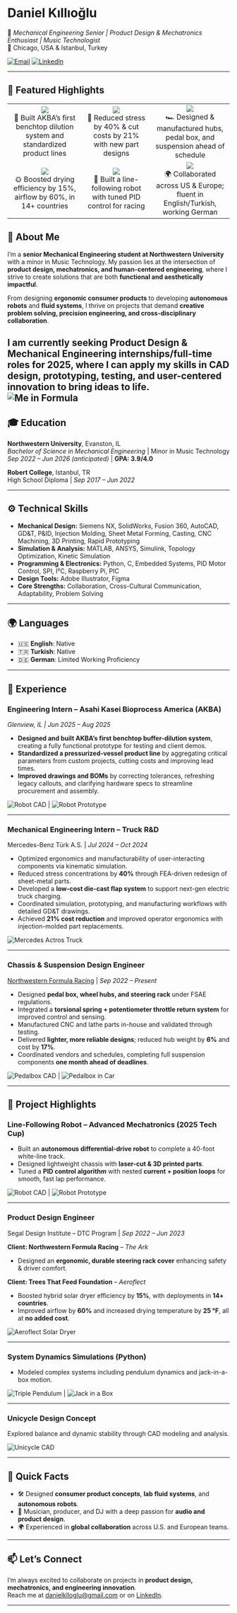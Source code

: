 # Daniel Kıllıoğlu  
🚀 *Mechanical Engineering Senior | Product Design & Mechatronics Enthusiast | Music Technologist*  
📍 Chicago, USA & Istanbul, Turkey  

[![Email](https://img.shields.io/badge/Email-danielklloglu%40gmail.com-red?style=flat-square&logo=gmail)](mailto:danielklloglu@gmail.com)
[![LinkedIn](https://img.shields.io/badge/LinkedIn-Profile-blue?style=flat-square&logo=linkedin)](https://www.linkedin.com/in/danielkillioglu/)

---

## 🌟 Featured Highlights  

<table>
  <tr>
    <td align="center" width="200">
      <img src="https://img.shields.io/badge/Asahi%20Kasei-Bioprocess-orange?style=for-the-badge&logo=beaker&logoColor=white" /><br>
      🧪 Built AKBA’s first benchtop dilution system and standardized product lines
    </td>
    <td align="center" width="200">
      <img src="https://img.shields.io/badge/Mercedes--Benz-Truck%20R%26D-black?style=for-the-badge&logo=mercedes&logoColor=white" /><br>
      🚛 Reduced stress by 40% & cut costs by 21% with new part designs
    </td>
    <td align="center" width="200">
      <img src="https://img.shields.io/badge/Formula%20SAE-Northwestern-purple?style=for-the-badge&logo=fastapi&logoColor=white" /><br>
      🏎️ Designed & manufactured hubs, pedal box, and suspension ahead of schedule
    </td>
  </tr>
  <tr>
    <td align="center" width="200">
      <img src="https://img.shields.io/badge/Trees%20That%20Feed-Solar%20Dryer-green?style=for-the-badge&logo=leaflet&logoColor=white" /><br>
      🌞 Boosted drying efficiency by 15%, airflow by 60%, in 14+ countries
    </td>
    <td align="center" width="200">
      <img src="https://img.shields.io/badge/Advanced%20Mechatronics-Tech%20Cup-blueviolet?style=for-the-badge&logo=robotframework&logoColor=white" /><br>
      🤖 Built a line-following robot with tuned PID control for racing
    </td>
    <td align="center" width="200">
      <img src="https://img.shields.io/badge/Global-Experience-teal?style=for-the-badge&logo=world&logoColor=white" /><br>
      🌍 Collaborated across US & Europe; fluent in English/Turkish, working German
    </td>
  </tr>
</table>

## 👋 About Me  

I’m a **senior Mechanical Engineering student at Northwestern University** with a minor in Music Technology. My passion lies at the intersection of **product design, mechatronics, and human-centered engineering**, where I strive to create solutions that are both **functional and aesthetically impactful**.  

From designing **ergonomic consumer products** to developing **autonomous robots** and **fluid systems**, I thrive on projects that demand **creative problem solving, precision engineering, and cross-disciplinary collaboration**.  

I am currently seeking **Product Design & Mechanical Engineering internships/full-time roles for 2025**, where I can apply my skills in **CAD design, prototyping, testing, and user-centered innovation** to bring ideas to life.  
![Me in Formula](./assets/MeNFR24.png) 
---

## 🎓 Education  

**Northwestern University**, Evanston, IL  
*Bachelor of Science in Mechanical Engineering* | Minor in Music Technology  
*Sep 2022 – Jun 2026 (anticipated)* | **GPA: 3.9/4.0**  

**Robert College**, Istanbul, TR  
High School Diploma | *Sep 2017 – Jun 2022*  

---

## ⚙️ Technical Skills  

- **Mechanical Design:** Siemens NX, SolidWorks, Fusion 360, AutoCAD, GD&T, P&ID, Injection Molding, Sheet Metal Forming, Casting, CNC Machining, 3D Printing, Rapid Prototyping  
- **Simulation & Analysis:** MATLAB, ANSYS, Simulink, Topology Optimization, Kinetic Simulation  
- **Programming & Electronics:** Python, C, Embedded Systems, PID Motor Control, SPI, I²C, Raspberry Pi, PIC  
- **Design Tools:** Adobe Illustrator, Figma  
- **Core Strengths:** Collaboration, Cross-Cultural Communication, Adaptability, Problem Solving  

---

## 🌍 Languages  

- 🇺🇸 **English**: Native  
- 🇹🇷 **Turkish**: Native  
- 🇩🇪 **German**: Limited Working Proficiency  

---

## 💼 Experience  

### **Engineering Intern – Asahi Kasei Bioprocess America (AKBA)**  
*Glenview, IL | Jun 2025 – Aug 2025*  
- **Designed and built AKBA’s first benchtop buffer-dilution system**, creating a fully functional prototype for testing and client demos.  
- **Standardized a pressurized-vessel product line** by aggregating critical parameters from custom projects, cutting costs and improving lead times.  
- **Improved drawings and BOMs** by correcting tolerances, refreshing legacy callouts, and clarifying hardware specs to streamline procurement and assembly.

![Robot CAD](./assets/asahi1.jpeg) | ![Robot Prototype](./assets/asahi2.jpeg)  

---

### **Mechanical Engineering Intern – Truck R&D**  
Mercedes-Benz Türk A.S. | *Jul 2024 – Oct 2024*  
- Optimized ergonomics and manufacturability of user-interacting components via kinematic simulation.  
- Reduced stress concentrations by **40%** through FEA-driven redesign of sheet-metal parts.  
- Developed a **low-cost die-cast flap system** to support next-gen electric truck charging.  
- Coordinated simulation, prototyping, and manufacturing workflows with detailed GD&T drawings.  
- Achieved **21% cost reduction** and improved operator ergonomics with injection-molded part replacements.  

![Mercedes Actros Truck](./assets/MercTruck.png)  

---

### **Chassis & Suspension Design Engineer**  
[Northwestern Formula Racing](https://northwesternformularacing.com/) | *Sep 2022 – Present*  
- Designed **pedal box, wheel hubs, and steering rack** under FSAE regulations.  
- Integrated a **torsional spring + potentiometer throttle return system** for improved control and sensing.  
- Manufactured CNC and lathe parts in-house and validated through testing.  
- Delivered **lighter, more reliable designs**; reduced hub weight by **6%** and cost by **17%**.  
- Coordinated vendors and schedules, completing full suspension components **one month ahead of deadlines**.  

![Pedalbox CAD](./assets/newpedalbox.png) | ![Pedalbox in Car](./assets/realpedalbox.png)  

---

## 🚦 Project Highlights  

### **Line-Following Robot – Advanced Mechatronics (2025 Tech Cup)**  
- Built an **autonomous differential-drive robot** to complete a 40-foot white-line track.  
- Designed lightweight chassis with **laser-cut & 3D printed parts**.  
- Tuned a **PID control algorithm** with nested **current + position loops** for smooth, fast lap performance.  

![Robot CAD](./assets/robotCAD.png) | ![Robot Prototype](./assets/IMG_4968.jpeg)  

---

### **Product Design Engineer**  
Segal Design Institute – DTC Program | *Sep 2022 – Jun 2023*  

**Client: Northwestern Formula Racing** – *The Ark*  
- Designed an **ergonomic, durable steering rack cover** enhancing safety & driver comfort.  

**Client: Trees That Feed Foundation** – *Aeroflect*  
- Boosted hybrid solar dryer efficiency by **15%**, with deployments in **14+ countries**.  
- Improved airflow by **60%** and increased drying temperature by **25 °F**, all at **no added cost**.  

![Aeroflect Solar Dryer](./assets/treesthatfeed.png)  

---

### **System Dynamics Simulations (Python)**  
- Modeled complex systems including pendulum dynamics and jack-in-a-box motion.  

![Triple Pendulum](./assets/TriplePendulum.gif) | ![Jack in a Box](./assets/jackinabox.gif)  

---

### **Unicycle Design Concept**  
Explored balance and dynamic stability through CAD modeling and analysis.  

![Unicycle CAD](./assets/Unicycle.png)  

---

## 📌 Quick Facts  

- 🛠️ Designed **consumer product concepts**, **lab fluid systems**, and **autonomous robots**.  
- 🎵 Musician, producer, and DJ with a deep passion for **audio and product design**.  
- 🌍 Experienced in **global collaboration** across U.S. and European teams.  

---

## 📫 Let’s Connect  

I’m always excited to collaborate on projects in **product design, mechatronics, and engineering innovation**.  
Reach me at [danielklloglu@gmail.com](mailto:danielklloglu@gmail.com) or on [LinkedIn](https://www.linkedin.com/in/danielkillioglu/).  

---
